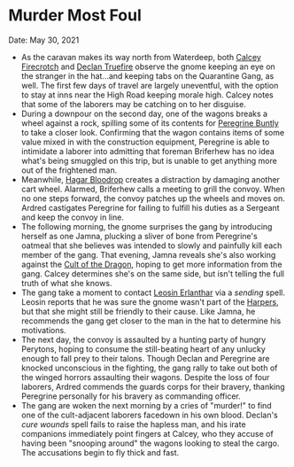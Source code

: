 # Murder Most Foul

Date: May 30, 2021

- As the caravan makes its way north from Waterdeep, both [Calcey Firecrotch](../Characters/Calcey%20Firecrotch/%21index.md) and [Declan Truefire](../Characters/Declan%20Truefire/%21index.md) observe the gnome keeping an eye on the stranger in the hat...and keeping tabs on the Quarantine Gang, as well. The first few days of travel are largely uneventful, with the option to stay at inns near the High Road keeping morale high. Calcey notes that some of the laborers may be catching on to her disguise.
- During a downpour on the second day, one of the wagons breaks a wheel against a rock, spilling some of its contents for [Peregrine Buntly](../Characters/Peregrine%20Buntly/%21index.md) to take a closer look. Confirming that the wagon contains items of some value mixed in with the construction equipment, Peregrine is able to intimidate a laborer into admitting that foreman Briferhew has no idea what's being smuggled on this trip, but is unable to get anything more out of the frightened man.
- Meanwhile, [Hagar Bloodrop](../Characters/Hagar%20Bloodrop/%21index.md) creates a distraction by damaging another cart wheel. Alarmed, Briferhew calls a meeting to grill the convoy. When no one steps forward, the convoy patches up the wheels and moves on. Ardred castigates Peregrine for failing to fulfill his duties as a Sergeant and keep the convoy in line.
- The following morning, the gnome surprises the gang by introducing herself as one Jamna, plucking a sliver of bone from Peregrine's oatmeal that she believes was intended to slowly and painfully kill each member of the gang. That evening, Jamna reveals she's also working against the [Cult of the Dragon](../Factions/Cult%20of%20the%20Dragon.md), hoping to get more information from the gang. Calcey determines she's on the same side, but isn't telling the full truth of what she knows.
- The gang take a moment to contact [Leosin Erlanthar](../Characters/Leosin%20Erlanthar.md) via a *sending* spell. Leosin reports that he was sure the gnome wasn't part of the [Harpers](../Factions/Harpers.md), but that she might still be friendly to their cause. Like Jamna, he recommends the gang get closer to the man in the hat to determine his motivations.
- The next day, the convoy is assaulted by a hunting party of hungry Perytons, hoping to consume the still-beating heart of any unlucky enough to fall prey to their talons. Though Declan and Peregrine are knocked unconscious in the fighting, the gang rally to take out both of the winged horrors assaulting their wagons. Despite the loss of four laborers, Ardred commends the guards corps for their bravery, thanking Peregrine personally for his bravery as commanding officer.
- The gang are woken the next morning by a cries of "murder!" to find one of the cult-adjacent laborers facedown in his own blood. Declan's *cure wounds* spell fails to raise the hapless man, and his irate companions immediately point fingers at Calcey, who they accuse of having been "snooping around" the wagons looking to steal the cargo. The accusations begin to fly thick and fast.